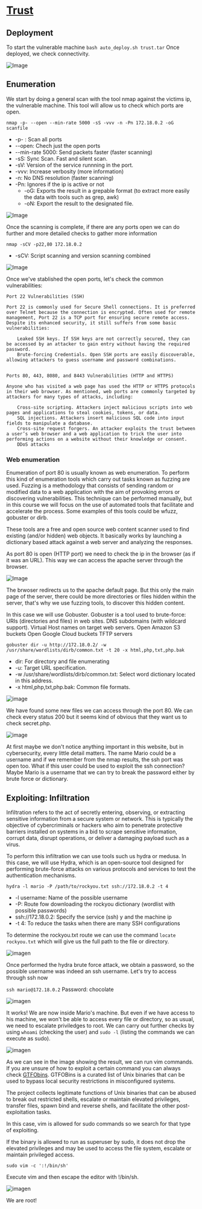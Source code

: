 

# [Trust](https://dockerlabs.es/)


## Deployment
To start the vulnerable machine ```bash auto_deploy.sh trust.tar```
Once deployed, we check connectivity.

![Image](https://github.com/user-attachments/assets/d63f30d6-307d-4bea-8adf-7a15094d372f)

## Enumeration

We start by doing a general scan with the tool nmap against the victims ip, the vulnerable machine. This tool will allow us to check which ports are open.

```nmap -p- --open --min-rate 5000 -sS -vvv -n -Pn 172.18.0.2 -oG scanfile```

- -p- : Scan all ports
- --open: Chech just the open ports
- --min-rate 5000: Send packets faster (faster scanning)
- -sS: Sync Scan. Fast and silent scan.
- -sV: Version of the service runnning in the port.
- -vvv: Increase verbosity (more information)
- -n: No DNS resolution (faster scanning)
- -Pn: Ignores if the ip is active or not
    - -oG: Exports the result in a grepable format (to extract more easily the data with tools such as grep, awk)
    - -oN: Export the result to the designated file.

![Image](https://github.com/user-attachments/assets/678a3873-b29e-4bb0-b457-3405736aa03e)

Once the scanning is complete, if there are any ports open we can do further and more detailed checks to gather more information

```nmap -sCV -p22,80 172.18.0.2```

- -sCV: Script scanning and version scanning combined

![Image](https://github.com/user-attachments/assets/c379c3b8-3b0e-445a-8419-432e9bb32fb1)

Once we've stablished the open ports, let's check the common vulnerabilities:

    Port 22 Vulnerabilities (SSH)
    
    Port 22 is commonly used for Secure Shell connections. It is preferred over Telnet because the connection is encrypted. Often used for remote management, Port 22 is a TCP port for ensuring secure remote access. Despite its enhanced security, it still suffers from some basic vulnerabilities:
    
        Leaked SSH keys. If SSH keys are not correctly secured, they can be accessed by an attacker to gain entry without having the required password.
        Brute-forcing Credentials. Open SSH ports are easily discoverable, allowing attackers to guess username and password combinations.


    Ports 80, 443, 8080, and 8443 Vulnerabilities (HTTP and HTTPS)
    
    Anyone who has visited a web page has used the HTTP or HTTPS protocols in their web browser. As mentioned, web ports are commonly targeted by attackers for many types of attacks, including:
    
        Cross-site scripting. Attackers inject malicious scripts into web pages and applications to steal cookies, tokens, or data.
        SQL injections. Attackers insert malicious SQL code into input fields to manipulate a database.
        Cross-site request forgers. An attacker exploits the trust between a user’s web browser and a web application to trick the user into performing actions on a website without their knowledge or consent.
        DDoS attacks

### Web enumeration

Enumeration of port 80 is usually known as web enumeration. To perform this kind of enumeration tools which carry out tasks known as fuzzing are used. Fuzzing is a methodology that consists of sending random or modified data to a web application with the aim of provoking errors or discovering vulnerabilities. This technique can be performed manually, but in this course we will focus on the use of automated tools that facilitate and accelerate the process. Some examples of this tools could be wfuzz, gobuster or dirb.

These tools are a free and open source web content scanner used to find existing (and/or hidden) web objects. It basically works by launching a dictionary based attack against a web server and analyzing the responses.

As port 80 is open (HTTP port) we need to check the ip in the browser (as if it was an URL). This way we can access the apache server through the browser.

![Image](https://github.com/user-attachments/assets/c5bc319e-5f7a-47bc-a409-d420dda1f677)

The brwoser redirects us to the apache default page. But this only the main page of the server, there could be more directories or files hidden within the server, that's why we use fuzzing tools, to discover this hidden content.

In this case we will use Gobuster.
    Gobuster is a tool used to brute-force:
    URIs (directories and files) in web sites.
    DNS subdomains (with wildcard support).
    Virtual Host names on target web servers.
    Open Amazon S3 buckets
    Open Google Cloud buckets
    TFTP servers

```gobuster dir -u http://172.18.0.2/ -w /usr/share/wordlists/dirb/common.txt -t 20 -x html,php,txt,php.bak```
- dir: For directory and file enumerating
- -u: Target URL specification.
- -w /usr/share/wordlists/dirb/common.txt: Select word dictionary located in this address.
- -x html,php,txt,php.bak: Common file formats.

![image](https://github.com/user-attachments/assets/229ea074-0463-465d-afce-883d6f576c6e)

We have found some new files we can access through the port 80. We can check every status 200 but it seems kind of obvious that they want us to check secret.php.

![image](https://github.com/user-attachments/assets/9bee41fd-9a82-4f76-95f5-ec692f3b4e7d)

At first maybe we don't notice anything important in this website, but in cybersecurity, every little detail matters. The name Mario could be a username and if we remember from the nmap results, the ssh port was open too. What if this user could be used to exploit the ssh connection? Maybe Mario is a username that we can try to break the password either by brute force or dictionary.

## Exploiting: Infiltration

Infiltration refers to the act of secretly entering, observing, or extracting sensitive information from a secure system or network. This is typically the objective of cybercriminals or hackers who aim to penetrate protective barriers installed on systems in a bid to scrape sensitive information, corrupt data, disrupt operations, or deliver a damaging payload such as a virus.

To perform this infiltration we can use tools such us hydra or medusa. 
In this case, we will use Hydra, which is an open-source tool designed for performing brute-force attacks on various protocols and services to test the authentication mechanisms.

``` hydra -l mario -P /path/to/rockyou.txt ssh://172.18.0.2 -t 4 ```
- -l username: Name of the possible username
- -P: Route fow downloading the rockyou dictionary (wordlist with possible passwords)
- ssh://172.18.0.2: Specify the service (ssh) y and the machine ip
- -t 4: To reduce the tasks when there are many SSH configurations

To determine the rockyou.txt route we can use the command ```locate rockyou.txt``` which will give us the full path to the file or directory.

![imagen](https://github.com/user-attachments/assets/d5c6d77d-e8fe-427d-a6c9-ad33c31ffd6c)

Once performed the hydra brute force attack, we obtain a password, so the possible username was indeed an ssh username.
Let's try to access through ssh now

```ssh mario@172.18.0.2```
Password: chocolate

![imagen](https://github.com/user-attachments/assets/b1c5eb0a-ffda-4148-b9aa-7ee071c26b34)

It works! We are now inside Mario's machine. But even if we have access to his machine, we won't be able to access every file or directory, so as usual, we need to escalate priviledges to root.
We can carry out further checks by using ```whoami``` (checking the user) and ```sudo -l``` (listing the commands we can execute as sudo).

![imagen](https://github.com/user-attachments/assets/05fcdc98-835b-4861-98f1-72591946d773)

As we can see in the image showing the result, we can run vim commands. If you are unsure of how to exploit a certain command you can always check [GTFObins](https://gtfobins.github.io/). GTFOBins is a curated list of Unix binaries that can be used to bypass local security restrictions in misconfigured systems.

The project collects legitimate functions of Unix binaries that can be abused to break out restricted shells, escalate or maintain elevated privileges, transfer files, spawn bind and reverse shells, and facilitate the other post-exploitation tasks.

In this case, vim is allowed for sudo commands so we search for that type of exploiting.

If the binary is allowed to run as superuser by sudo, it does not drop the elevated privileges and may be used to access the file system, escalate or maintain privileged access.

    sudo vim -c ':!/bin/sh'

Execute vim and then escape the editor with !/bin/sh.

![imagen](https://github.com/user-attachments/assets/d055479d-a56e-4e63-86fb-2e18d7a319ab)

We are root!
